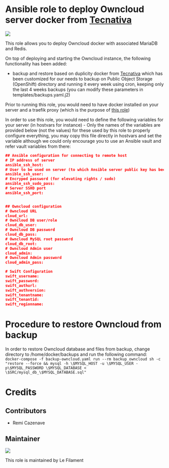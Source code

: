 # Ansible role to deploy Owncloud server docker from [Tecnativa](https://github.com/Tecnativa/docker-odoo-base)

[![](https://img.shields.io/badge/licence-AGPL--3-blue.svg)](http://www.gnu.org/licenses/agpl "License: AGPL-3")

This role allows you to deploy Owncloud docker with associated MariaDB and Redis.

On top of deploying and starting the Owncloud instance, the following functionality has been added:
- backup and restore based on duplicity docker from [Tecnativa](https://github.com/Tecnativa/docker-duplicity) which has been customized for our needs to backup on Public Object Storage (OpenShift) directory and running it every week using cron, keeping only the last 4 weeks backups (you can modify these parameters in templates/backups.yaml.j2)

Prior to running this role, you would need to have docker installed on your server and a traefik proxy (which is the purpose of [this role](https://github.com/remi-filament/ansible_role_docker_server))

In order to use this role, you would need to define the following variables for your server (in hostvars for instance) - Only the names of the variables are provided below (not the values) for these used by this role to properly configure everything, you may copy this file directly in hostvars and set the variable although we could only encourage you to use an Ansible vault and refer vault variables from there:

```json
## Ansible configuration for connecting to remote host
# IP address of server
ansible_ssh_host: 
# User to be used on server (to which Ansible server public key has been provided)
ansible_ssh_user: 
# Encryped password (for elevating rights / sudo)
ansible_ssh_sudo_pass: 
# Server SSHD port
ansible_ssh_port: 


## Owncloud configuration
# Owncloud URL
cloud_url: 
# Owncloud DB user/role
cloud_db_user: 
# Owncloud DB password
cloud_db_pass: 
# Owncloud MySQL root password
cloud_db_root: 
# Owncloud Admin user
cloud_admin: 
# Owncloud Admin password
cloud_admin_pass: 

# Swift Configuration
swift_username:
swift_password:
swift_authurl:
swift_authversion:
swift_tenantname:
swift_tenantid:
swift_regionname:


```

# Procedure to restore Owncloud from backup

In order to restore Owncloud database and files from backup, change directory to /home/docker/backups and run the following command:
```docker-compose -f backup-owncloud.yaml run --rm backup_owncloud sh -c "restore --force && mysql -h \$MYSQL_HOST -u \$MYSQL_USER -p\$MYSQL_PASSWORD \$MYSQL_DATABASE < \$SRC/mysql_db_\$MYSQL_DATABASE.sql"```



# Credits

## Contributors

* Remi Cazenave <remi-filament>


## Maintainer

[![](https://le-filament.com/img/logo-lefilament.png)](https://le-filament.com "Le Filament")

This role is maintained by Le Filament
